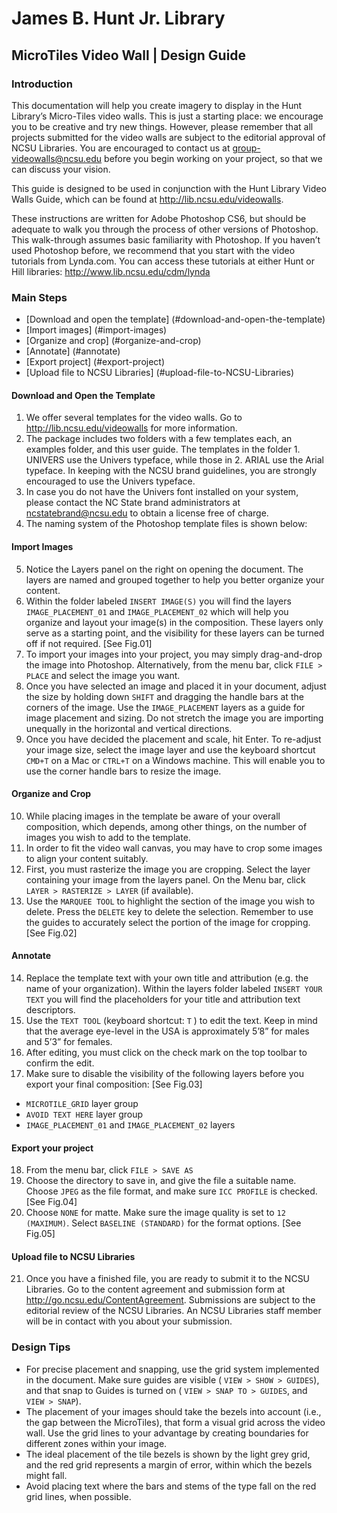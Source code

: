# James B. Hunt Jr. Library
## MicroTiles Video Wall | Design Guide

### Introduction
This documentation will help you create imagery to display in the Hunt Library’s Micro-Tiles video walls. This is just a starting place: we encourage you to be creative and try new things. However, please remember that all projects submitted for the video walls are subject to the editorial approval of NCSU Libraries. You are encouraged to contact us at group-videowalls@ncsu.edu before you begin working on your project, so that we can discuss your vision.

This guide is designed to be used in conjunction with the Hunt Library Video Walls Guide, which can be found at http://lib.ncsu.edu/videowalls.

These instructions are written for Adobe Photoshop CS6, but should be adequate to walk you through the process of other versions of Photoshop. This walk-through assumes basic familiarity with Photoshop. If you haven’t used Photoshop before, we recommend that you start with the video tutorials from Lynda.com. You can access these tutorials at either Hunt or Hill libraries: http://www.lib.ncsu.edu/cdm/lynda 

### Main Steps
- [Download and open the template] (#download-and-open-the-template)
- [Import images] (#import-images)
- [Organize and crop] (#organize-and-crop)
- [Annotate] (#annotate)
- [Export project] (#export-project)
- [Upload file to NCSU Libraries] (#upload-file-to-NCSU-Libraries)

#### Download and Open the Template
1. We offer several templates for the video walls. Go to http://lib.ncsu.edu/videowalls for more information.
2. The package includes two folders with a few templates each, an examples folder, and this user guide. The templates in the folder 1. UNIVERS use the Univers typeface, while those in 2. ARIAL use the Arial typeface. In keeping with the NCSU brand guidelines, you are strongly encouraged to use the Univers typeface.
3. In case you do not have the Univers font installed on your system, please contact the NC State brand administrators at ncstatebrand@ncsu.edu to obtain a license free of charge.
4. The naming system of the Photoshop template files is shown below:

#### Import Images
5. Notice the Layers panel on the right on opening the document. The layers are named and grouped together to help you better organize your content.
6. Within the folder labeled `INSERT IMAGE(S)` you will find the layers `IMAGE_PLACEMENT_01` and `IMAGE_PLACEMENT_02` which will help you organize and layout your image(s) in the composition. These layers only serve as a starting point, and the visibility for these layers can be turned off if not required. [See Fig.01]
7. To import your images into your project, you may simply drag-and-drop the image into Photoshop. Alternatively, from the menu bar, click `FILE > PLACE` and select the image you want.
8. Once you have selected an image and placed it in your document, adjust the size by holding down `SHIFT` and dragging the handle bars at the corners of the image. Use the `IMAGE_PLACEMENT` layers as a guide for image placement and sizing. Do not stretch the image you are importing unequally in the horizontal and vertical directions.
9. Once you have decided the placement and scale, hit Enter. To re-adjust your image size, select the image layer and use the keyboard shortcut `CMD+T` on a Mac or `CTRL+T` on a Windows machine. This will enable you to use the corner handle bars to resize the image.

#### Organize and Crop
10. While placing images in the template be aware of your overall composition, which depends, among other things, on the number of images you wish to add to the template. 
11. In order to fit the video wall canvas, you may have to crop some images to align your content suitably.
12. First, you must rasterize the image you are cropping. Select the layer containing your image from the layers panel. On the Menu bar, click `LAYER > RASTERIZE > LAYER` (if available).
13. Use the `MARQUEE TOOL` to highlight the section of the image you wish to delete. Press the `DELETE` key to delete the selection. Remember to use the guides to accurately select the portion of the image for cropping. [See Fig.02]

#### Annotate
14. Replace the template text with your own title and attribution (e.g. the name of your organization). Within the layers folder labeled `INSERT YOUR TEXT` you will find the placeholders for your title and attribution text descriptors.
15. Use the `TEXT TOOL` (keyboard shortcut: `T` ) to edit the text. Keep in mind that the average eye-level in the USA is approximately 5’8” for males and 5’3” for females.
16. After editing, you must click on the check mark on the top toolbar to confirm the edit.
17. Make sure to disable the visibility of the following layers before you export your final composition: [See Fig.03]
  * `MICROTILE_GRID` layer group
  * `AVOID TEXT HERE` layer group
  * `IMAGE_PLACEMENT_01` and `IMAGE_PLACEMENT_02` layers

#### Export your project
18. From the menu bar, click `FILE > SAVE AS`
19. Choose the directory to save in, and give the file a suitable name. Choose `JPEG` as the file format, and make sure `ICC PROFILE` is checked. [See Fig.04]
20. Choose `NONE` for matte. Make sure the image quality is set to `12 (MAXIMUM)`. Select `BASELINE (STANDARD)` for the format options. [See Fig.05]

#### Upload file to NCSU Libraries
21. Once you have a finished file, you are ready to submit it to the NCSU Libraries. Go to the content agreement and submission form at http://go.ncsu.edu/ContentAgreement. Submissions are subject to the editorial review of the NCSU Libraries. An NCSU Libraries staff member will be in contact with you about your submission.

### Design Tips
- For precise placement and snapping, use the grid system implemented in the document. Make sure guides are visible ( `VIEW > SHOW > GUIDES`), and that snap to Guides is turned on ( `VIEW > SNAP TO > GUIDES`, and `VIEW > SNAP`).
- The placement of your images should take the bezels into account (i.e., the gap between the MicroTiles), that form a visual grid across the video wall. Use the grid lines to your advantage by creating boundaries for different zones within your image.
- The ideal placement of the tile bezels is shown by the light grey grid, and the red grid represents a margin of error, within which the bezels might fall. 
- Avoid placing text where the bars and stems of the type fall on the red grid lines, when possible.
